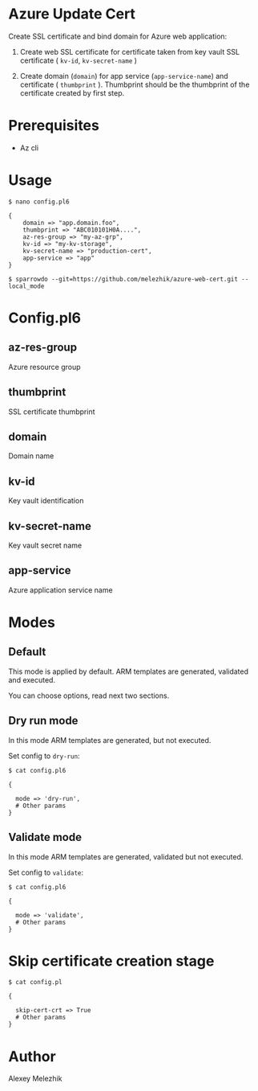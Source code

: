 # Azure Update Cert

Create SSL certificate  and bind domain for Azure web application:

1. Create web SSL certificate for certificate taken from key vault SSL certificate ( `kv-id`, `kv-secret-name` )

2. Create domain (`domain`) for app service (`app-service-name`) and certificate ( `thumbprint` ). Thumbprint should be the thumbprint 
of the certificate created by first step.

# Prerequisites

* Az cli

# Usage

    $ nano config.pl6
    
    {
        domain => "app.domain.foo",
        thumbprint => "ABC010101H0A....",
        az-res-group => "my-az-grp",
        kv-id => "my-kv-storage",
        kv-secret-name => "production-cert",
        app-service => "app"
    }
    
    $ sparrowdo --git=https://github.com/melezhik/azure-web-cert.git --local_mode

# Config.pl6

## az-res-group

Azure resource group

## thumbprint

SSL certificate thumbprint

## domain

Domain name

## kv-id

Key vault identification

## kv-secret-name

Key vault secret name

## app-service

Azure application service name


# Modes
##  Default

This mode is applied by default. ARM templates are generated, validated and executed.

You can choose options, read next two sections.

## Dry run mode

In this mode ARM templates are generated, but not executed.

Set config<mode> to `dry-run`:

    $ cat config.pl6  

    {

      mode => 'dry-run',
      # Other params
    }

## Validate mode

In this mode ARM templates are generated, validated but not executed.

Set config<mode> to `validate`:

    $ cat config.pl6  

    {

      mode => 'validate',
      # Other params
    }

# Skip certificate creation stage


    $ cat config.pl  

    {

      skip-cert-crt => True
      # Other params
    }

# Author

Alexey Melezhik

